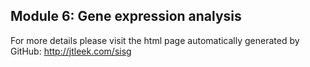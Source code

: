 ## Module 6: Gene expression analysis

For more details please visit the html page automatically generated by GitHub: http://jtleek.com/sisg
